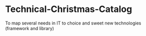 # Technical-Christmas-Catalog
To map several needs in IT to choice and sweet new technologies (framework and library)
